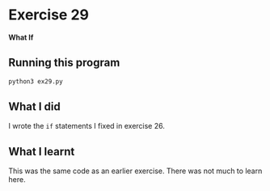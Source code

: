 # Exercise 29

**What If**

## Running this program

```sh
python3 ex29.py
```

## What I did

I wrote the `if` statements I fixed in exercise 26.

## What I learnt

This was the same code as an earlier exercise.
There was not much to learn here.
